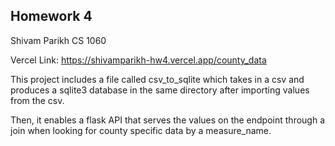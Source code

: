 ## Homework 4
Shivam Parikh
CS 1060

Vercel Link: https://shivamparikh-hw4.vercel.app/county_data

This project includes a file called csv_to_sqlite which takes in a csv and produces a sqlite3 database in the same directory after importing values from the csv. 

Then, it enables a flask API that serves the values on the endpoint through a join when looking for county specific data by a measure_name. 